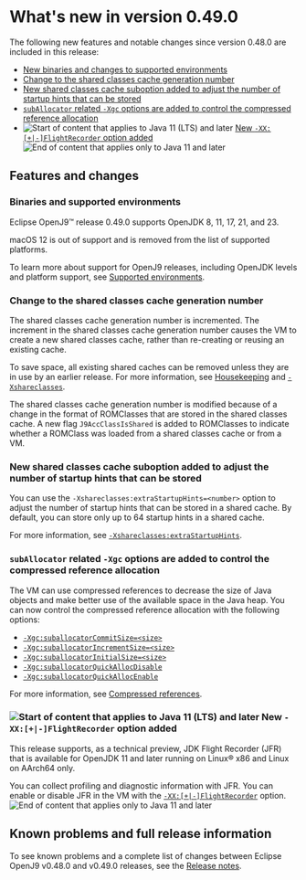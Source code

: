 <!--
* Copyright (c) 2017, 2024 IBM Corp. and others
*
* This program and the accompanying materials are made
* available under the terms of the Eclipse Public License 2.0
* which accompanies this distribution and is available at
* https://www.eclipse.org/legal/epl-2.0/ or the Apache
* License, Version 2.0 which accompanies this distribution and
* is available at https://www.apache.org/licenses/LICENSE-2.0.
*
* This Source Code may also be made available under the
* following Secondary Licenses when the conditions for such
* availability set forth in the Eclipse Public License, v. 2.0
* are satisfied: GNU General Public License, version 2 with
* the GNU Classpath Exception [1] and GNU General Public
* License, version 2 with the OpenJDK Assembly Exception [2].
*
* [1] https://www.gnu.org/software/classpath/license.html
* [2] https://openjdk.org/legal/assembly-exception.html
*
* SPDX-License-Identifier: EPL-2.0 OR Apache-2.0 OR GPL-2.0-only WITH Classpath-exception-2.0 OR GPL-2.0-only WITH OpenJDK-assembly-exception-1.0
-->

# What's new in version 0.49.0

The following new features and notable changes since version 0.48.0 are included in this release:

- [New binaries and changes to supported environments](#binaries-and-supported-environments)
- [Change to the shared classes cache generation number](#change-to-the-shared-classes-cache-generation-number)
- [New shared classes cache suboption added to adjust the number of startup hints that can be stored](#new-shared-classes-cache-suboption-added-to-adjust-the-number-of-startup-hints-that-can-be-stored)
- [`subAllocator` related `-Xgc` options are added to control the compressed reference allocation](#suballocator-related-xgc-options-are-added-to-control-the-compressed-reference-allocation)
- ![Start of content that applies to Java 11 (LTS) and later](cr/java11plus.png) [New `-XX:[+|-]FlightRecorder` option added](#new-xx-flightrecorder-option-added) ![End of content that applies only to Java 11 and later](cr/java_close.png)

## Features and changes

### Binaries and supported environments

Eclipse OpenJ9&trade; release 0.49.0 supports OpenJDK 8, 11, 17, 21, and 23.

macOS 12 is out of support and is removed from the list of supported platforms.

To learn more about support for OpenJ9 releases, including OpenJDK levels and platform support, see [Supported environments](openj9_support.md).

### Change to the shared classes cache generation number

The shared classes cache generation number is incremented. The increment in the shared classes cache generation number causes the VM to create a new shared classes cache, rather than re-creating or reusing an existing cache.

To save space, all existing shared caches can be removed unless they are in use by an earlier release. For more information, see [Housekeeping](shrc.md#housekeeping) and [`-Xshareclasses`](xshareclasses.md).

The shared classes cache generation number is modified because of a change in the format of ROMClasses that are stored in the shared classes cache. A new flag `J9AccClassIsShared` is added to ROMClasses to indicate whether a ROMClass was loaded from a shared classes cache or from a VM.

### New shared classes cache suboption added to adjust the number of startup hints that can be stored

You can use the `-Xshareclasses:extraStartupHints=<number>` option to adjust the number of startup hints that can be stored in a shared cache. By default, you can store only up to 64 startup hints in a shared cache.

For more information, see [`-Xshareclasses:extraStartupHints`](xshareclasses.md#extrastartuphints).

### `subAllocator` related `-Xgc` options are added to control the compressed reference allocation

The VM can use compressed references to decrease the size of Java objects and make better use of the available space in the Java heap. You can now control the compressed reference allocation with the following options:

 - [`-Xgc:suballocatorCommitSize=<size>`](xgc.md#suballocatorcommitsize)
 - [`-Xgc:suballocatorIncrementSize=<size>`](xgc.md#suballocatorincrementsize)
 - [`-Xgc:suballocatorInitialSize=<size>`](xgc.md#suballocatorinitialsize)
 - [`-Xgc:suballocatorQuickAllocDisable`](xgc.md#suballocatorquickallocdisable)
 - [`-Xgc:suballocatorQuickAllocEnable`](xgc.md#suballocatorquickallocenable)

For more information, see [Compressed references](allocation.md#compressed-references).

### ![Start of content that applies to Java 11 (LTS) and later](cr/java11plus.png) New `-XX:[+|-]FlightRecorder` option added

This release supports, as a technical preview, JDK Flight Recorder (JFR) that is available for OpenJDK 11 and later running on Linux&reg; x86 and Linux on AArch64 only.

You can collect profiling and diagnostic information with JFR. You can enable or disable JFR in the VM with the [`-XX:[+|-]FlightRecorder`](xxflightrecorder.md) option. ![End of content that applies only to Java 11 and later](cr/java_close.png)

## Known problems and full release information

To see known problems and a complete list of changes between Eclipse OpenJ9 v0.48.0 and v0.49.0 releases, see the [Release notes](https://github.com/eclipse-openj9/openj9/blob/master/doc/release-notes/0.49/0.49.md).

<!-- ==== END OF TOPIC ==== version0.49.md ==== -->
